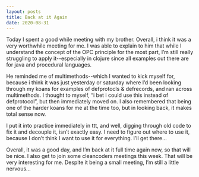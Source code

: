```yaml
---
layout: posts
title: Back at it Again
date: 2020-08-31
---
```


Today I spent a good while meeting with my brother.  Overall, i think it was a very worthwhile meeting for me.  I was able to explain to him that while I understand the concept of the OPC principle for the most part, I’m still really struggling to apply it--especially in clojure since all examples out there are for java and procedural languages.

He reminded me of multimethods--which I wanted to kick myself for, because i think it was just yesterday or saturday where I’d been looking through my koans for examples of defprotocls & defrecords, and ran across multimethods.  I thought to myself, “i bet i could use this instead of defprotocol”, but then immediately moved on.  I also remembered that being one of the harder koans for me at the time too, but in looking back, it makes total sense now.  

I put it into practice immediately in ttt, and well, digging through old code to fix it and decouple it, isn’t exactly easy.  I need to figure out where to use it, because I don’t think I want to use it for everything.  I’ll get there…  

Overall, it was a good day, and I’m back at it full time again now, so that will be nice.  I also get to join some cleancoders meetings this week.  That will be very interesting for me.  Despite it being a small meeting, I’m still a little nervous...



